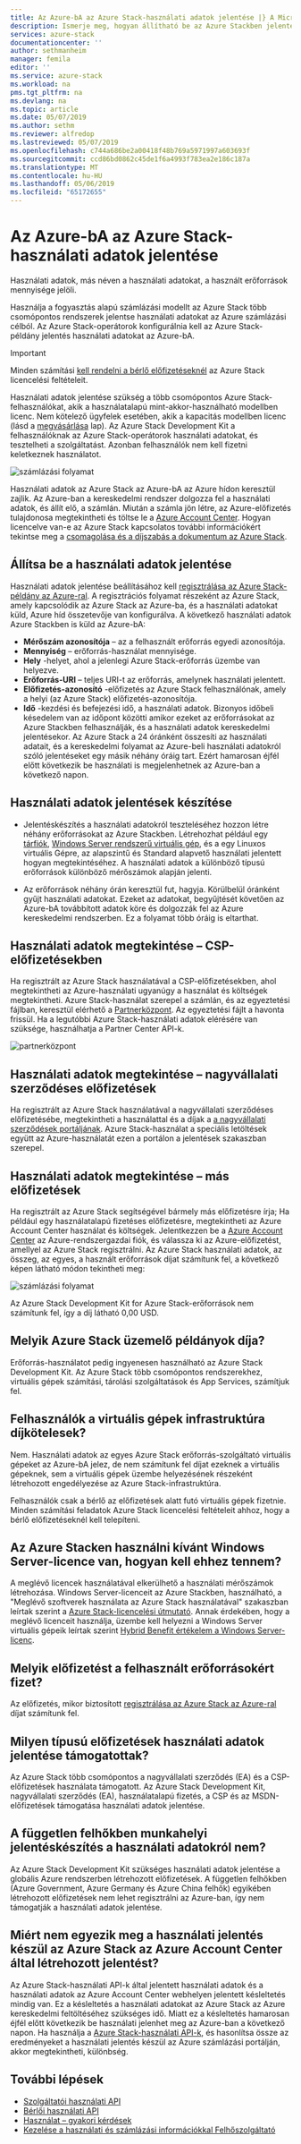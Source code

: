 ```yaml
---
title: Az Azure-bA az Azure Stack-használati adatok jelentése |} A Microsoft Docs
description: Ismerje meg, hogyan állítható be az Azure Stackben jelentéskészítés a használati adatokról.
services: azure-stack
documentationcenter: ''
author: sethmanheim
manager: femila
editor: ''
ms.service: azure-stack
ms.workload: na
pms.tgt_pltfrm: na
ms.devlang: na
ms.topic: article
ms.date: 05/07/2019
ms.author: sethm
ms.reviewer: alfredop
ms.lastreviewed: 05/07/2019
ms.openlocfilehash: c744a686be2a00418f48b769a5971997a603693f
ms.sourcegitcommit: ccd86bd0862c45de1f6a4993f783ea2e186c187a
ms.translationtype: MT
ms.contentlocale: hu-HU
ms.lasthandoff: 05/06/2019
ms.locfileid: "65172655"
---
```

# <a name="report-azure-stack-usage-data-to-azure"></a>Az Azure-bA az Azure Stack-használati adatok jelentése

Használati adatok, más néven a használati adatokat, a használt erőforrások mennyisége jelöli.

Használja a fogyasztás alapú számlázási modellt az Azure Stack több csomópontos rendszerek jelentse használati adatokat az Azure számlázási célból. Az Azure Stack-operátorok konfigurálnia kell az Azure Stack-példány jelentés használati adatokat az Azure-bA.

> [!IMPORTANT]
> Minden számítási [kell rendelni a bérlő előfizetéseknél](#are-users-charged-for-the-infrastructure-vms) az Azure Stack licencelési feltételeit.

Használati adatok jelentése szükség a több csomópontos Azure Stack-felhasználókat, akik a használatalapú mint-akkor-használható modellben licenc. Nem kötelező ügyfelek esetében, akik a kapacitás modellben licenc (lásd a [megvásárlása](https://azure.microsoft.com/overview/azure-stack/how-to-buy/) lap). Az Azure Stack Development Kit a felhasználóknak az Azure Stack-operátorok használati adatokat, és tesztelheti a szolgáltatást. Azonban felhasználók nem kell fizetni keletkeznek használatot.

![számlázási folyamat](media/azure-stack-usage-reporting/billing-flow.png)

Használati adatok az Azure Stack az Azure-bA az Azure hídon keresztül zajlik. Az Azure-ban a kereskedelmi rendszer dolgozza fel a használati adatok, és állít elő, a számlán. Miután a számla jön létre, az Azure-előfizetés tulajdonosa megtekintheti és töltse le a [Azure Account Center](https://account.windowsazure.com/subscriptions). Hogyan licencelve van-e az Azure Stack kapcsolatos további információkért tekintse meg a [csomagolása és a díjszabás a dokumentum az Azure Stack](https://go.microsoft.com/fwlink/?LinkId=842847).

## <a name="set-up-usage-data-reporting"></a>Állítsa be a használati adatok jelentése

Használati adatok jelentése beállításához kell [regisztrálása az Azure Stack-példány az Azure-ral](azure-stack-registration.md). A regisztrációs folyamat részeként az Azure Stack, amely kapcsolódik az Azure Stack az Azure-ba, és a használati adatokat küld, Azure híd összetevője van konfigurálva. A következő használati adatok Azure Stackben is küld az Azure-bA:

- **Mérőszám azonosítója** – az a felhasznált erőforrás egyedi azonosítója.
- **Mennyiség** – erőforrás-használat mennyisége.
- **Hely** -helyet, ahol a jelenlegi Azure Stack-erőforrás üzembe van helyezve.
- **Erőforrás-URI** – teljes URI-t az erőforrás, amelynek használati jelentett.
- **Előfizetés-azonosító** -előfizetés az Azure Stack felhasználónak, amely a helyi (az Azure Stack) előfizetés-azonosítója.
- **Idő** -kezdési és befejezési idő, a használati adatok. Bizonyos időbeli késedelem van az időpont közötti amikor ezeket az erőforrásokat az Azure Stackben felhasználják, és a használati adatok kereskedelmi jelentésekor. Az Azure Stack a 24 óránként összesíti az használati adatait, és a kereskedelmi folyamat az Azure-beli használati adatokról szóló jelentéseket egy másik néhány óráig tart. Ezért hamarosan éjfél előtt következik be használati is megjelenhetnek az Azure-ban a következő napon.

## <a name="generate-usage-data-reporting"></a>Használati adatok jelentések készítése

- Jelentéskészítés a használati adatokról teszteléséhez hozzon létre néhány erőforrásokat az Azure Stackben. Létrehozhat például egy [tárfiók](azure-stack-provision-storage-account.md), [Windows Server rendszerű virtuális gép](../user/azure-stack-create-vm-template.md), és a egy Linuxos virtuális Gépre, az alapszintű és Standard alapvető használati jelentett hogyan megtekintéséhez. A használati adatok a különböző típusú erőforrások különböző mérőszámok alapján jelenti.

- Az erőforrások néhány órán keresztül fut, hagyja. Körülbelül óránként gyűjt használati adatokat. Ezeket az adatokat, begyűjtését követően az Azure-bA továbbított adatok köre és dolgozzák fel az Azure kereskedelmi rendszerben. Ez a folyamat több óráig is eltarthat.

## <a name="view-usage---csp-subscriptions"></a>Használati adatok megtekintése – CSP-előfizetésekben

Ha regisztrált az Azure Stack használatával a CSP-előfizetésekben, ahol megtekintheti az Azure-használati ugyanúgy a használat és költségek megtekintheti. Azure Stack-használat szerepel a számlán, és az egyeztetési fájlban, keresztül elérhető a [Partnerközpont](https://partnercenter.microsoft.com/partner/home). Az egyeztetési fájlt a havonta frissül. Ha a legutóbbi Azure Stack-használati adatok elérésére van szüksége, használhatja a Partner Center API-k.

![partnerközpont](media/azure-stack-usage-reporting/partner-center.png)

## <a name="view-usage---enterprise-agreement-subscriptions"></a>Használati adatok megtekintése – nagyvállalati szerződéses előfizetések

Ha regisztrált az Azure Stack használatával a nagyvállalati szerződéses előfizetésébe, megtekintheti a használattal és a díjak a [a nagyvállalati szerződések portáljának](https://ea.azure.com/). Azure Stack-használat a speciális letöltések együtt az Azure-használatát ezen a portálon a jelentések szakaszban szerepel.

## <a name="view-usage---other-subscriptions"></a>Használati adatok megtekintése – más előfizetések

Ha regisztrált az Azure Stack segítségével bármely más előfizetésre írja; Ha például egy használatalapú fizetéses előfizetésre, megtekintheti az Azure Account Center használat és költségek. Jelentkezzen be a [Azure Account Center](https://account.windowsazure.com/subscriptions) az Azure-rendszergazdai fiók, és válassza ki az Azure-előfizetést, amellyel az Azure Stack regisztrálni. Az Azure Stack használati adatok, az összeg, az egyes, a használt erőforrások díjat számítunk fel, a következő képen látható módon tekintheti meg:

![számlázási folyamat](media/azure-stack-usage-reporting/pricing-details.png)

Az Azure Stack Development Kit for Azure Stack-erőforrások nem számítunk fel, így a díj látható 0,00 USD.

## <a name="which-azure-stack-deployments-are-charged"></a>Melyik Azure Stack üzemelő példányok díja?

Erőforrás-használatot pedig ingyenesen használható az Azure Stack Development Kit. Az Azure Stack több csomópontos rendszerekhez, virtuális gépek számítási, tárolási szolgáltatások és App Services, számítjuk fel.

## <a name="are-users-charged-for-the-infrastructure-vms"></a>Felhasználók a virtuális gépek infrastruktúra díjkötelesek?

Nem. Használati adatok az egyes Azure Stack erőforrás-szolgáltató virtuális gépeket az Azure-bA jelez, de nem számítunk fel díjat ezeknek a virtuális gépeknek, sem a virtuális gépek üzembe helyezésének részeként létrehozott engedélyezése az Azure Stack-infrastruktúra.  

Felhasználók csak a bérlő az előfizetések alatt futó virtuális gépek fizetnie. Minden számítási feladatok Azure Stack licencelési feltételeit ahhoz, hogy a bérlő előfizetéseknél kell telepíteni.

## <a name="i-have-a-windows-server-license-i-want-to-use-on-azure-stack-how-do-i-do-it"></a>Az Azure Stacken használni kívánt Windows Server-licence van, hogyan kell ehhez tennem?

A meglévő licencek használatával elkerülhető a használati mérőszámok létrehozása. Windows Server-licenceit az Azure Stackben, használható, a "Meglévő szoftverek használata az Azure Stack használatával" szakaszban leírtak szerint a [Azure Stack-licencelési útmutató](https://go.microsoft.com/fwlink/?LinkId=851536). Annak érdekében, hogy a meglévő licenceit használja, üzembe kell helyezni a Windows Server virtuális gépeik leírtak szerint [Hybrid Benefit értékelem a Windows Server-licenc](/azure/virtual-machines/windows/hybrid-use-benefit-licensing).

## <a name="which-subscription-is-charged-for-the-resources-consumed"></a>Melyik előfizetést a felhasznált erőforrásokért fizet?

Az előfizetés, mikor biztosított [regisztrálása az Azure Stack az Azure-ral](azure-stack-registration.md) díjat számítunk fel.

## <a name="what-types-of-subscriptions-are-supported-for-usage-data-reporting"></a>Milyen típusú előfizetések használati adatok jelentése támogatottak?

Az Azure Stack több csomópontos a nagyvállalati szerződés (EA) és a CSP-előfizetések használata támogatott. Az Azure Stack Development Kit, nagyvállalati szerződés (EA), használatalapú fizetés, a CSP és az MSDN-előfizetések támogatása használati adatok jelentése.

## <a name="does-usage-data-reporting-work-in-sovereign-clouds"></a>A független felhőkben munkahelyi jelentéskészítés a használati adatokról nem?

Az Azure Stack Development Kit szükséges használati adatok jelentése a globális Azure rendszerben létrehozott előfizetések. A független felhőkben (Azure Government, Azure Germany és Azure China felhők) egyikében létrehozott előfizetések nem lehet regisztrálni az Azure-ban, így nem támogatják a használati adatok jelentése.

## <a name="why-doesnt-the-usage-reported-in-azure-stack-match-the-report-generated-from-azure-account-center"></a>Miért nem egyezik meg a használati jelentés készül az Azure Stack az Azure Account Center által létrehozott jelentést?

Az Azure Stack-használati API-k által jelentett használati adatok és a használati adatok az Azure Account Center webhelyen jelentett késleltetés mindig van. Ez a késleltetés a használati adatokat az Azure Stack az Azure kereskedelmi feltöltéséhez szükséges idő. Miatt ez a késleltetés hamarosan éjfél előtt következik be használati jelenhet meg az Azure-ban a következő napon. Ha használja a [Azure Stack-használati API-k](azure-stack-provider-resource-api.md), és hasonlítsa össze az eredményeket a használati jelentés készül az Azure számlázási portálján, akkor megtekintheti, különbség.

## <a name="next-steps"></a>További lépések

- [Szolgáltatói használati API](azure-stack-provider-resource-api.md)  
- [Bérlői használati API](azure-stack-tenant-resource-usage-api.md)
- [Használat – gyakori kérdések](azure-stack-usage-related-faq.md)
- [Kezelése a használati és számlázási információkkal Felhőszolgáltató](azure-stack-add-manage-billing-as-a-csp.md)
